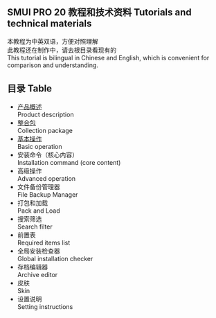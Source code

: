 ## SMUI PRO 20 教程和技术资料 Tutorials and technical materials
本教程为中英双语，方便对照理解  
此教程还在制作中，请去根目录看现有的  
This tutorial is bilingual in Chinese and English, which is convenient for comparison and understanding.

## 目录 Table
+ [产品概述](https://github.com/Lake1059/SMUI-PRO-20/blob/master/%E6%95%99%E7%A8%8B%20Tutorials%20(CHS%2BENG)/Product%20description.md)  
Product description
+ [整合包](https://github.com/Lake1059/SMUI-PRO-20/blob/master/%E6%95%99%E7%A8%8B%20Tutorials%20(CHS+ENG)/Collection%20package.md)  
Collection package
+ [基本操作](https://github.com/Lake1059/SMUI-PRO-20/blob/master/%E6%95%99%E7%A8%8B%20Tutorials%20(CHS%2BENG)/Basic%20operation.md)  
Basic operation
+ 安装命令（核心内容）  
Installation command (core content)
+ 高级操作  
Advanced operation
+ 文件备份管理器  
File Backup Manager
+ 打包和加载  
Pack and Load
+ 搜索筛选  
Search filter
+ 前置表  
Required items list
+ 全局安装检查器  
Global installation checker
+ 存档编辑器  
Archive editor
+ 皮肤  
Skin
+ 设置说明  
Setting instructions

